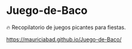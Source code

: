 # Juego-de-Baco
🔥 Recopilatorio de juegos picantes para fiestas.

 https://mauriciabad.github.io/Juego-de-Baco/
